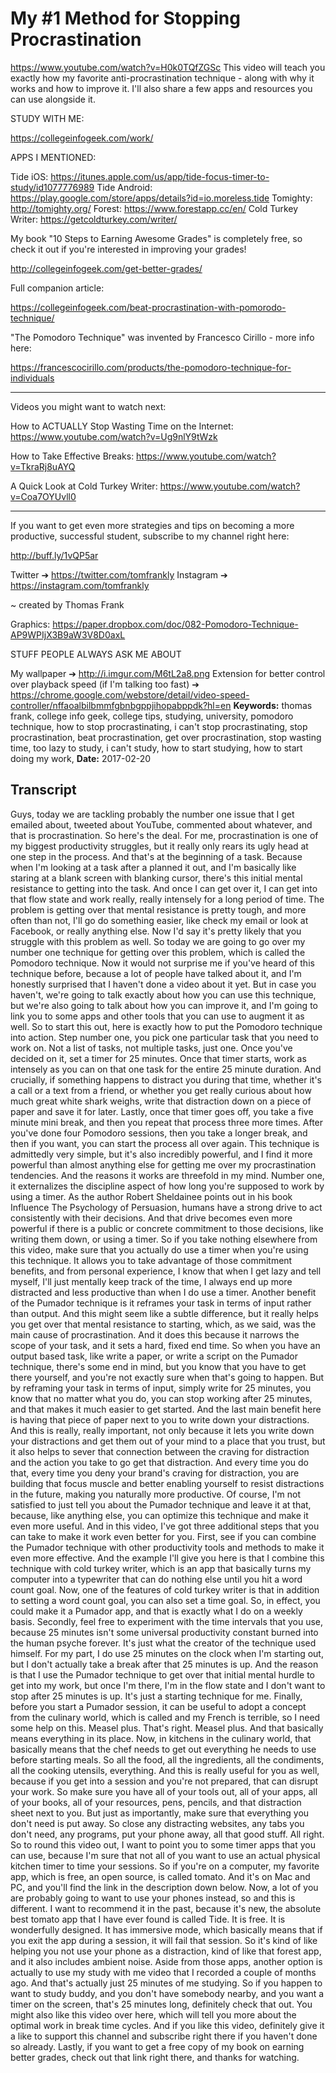 # My #1 Method for Stopping Procrastination
https://www.youtube.com/watch?v=H0k0TQfZGSc
This video will teach you exactly how my favorite anti-procrastination technique - along with why it works and how to improve it. I'll also share a few apps and resources you can use alongside it.

STUDY WITH ME:

https://collegeinfogeek.com/work/

APPS I MENTIONED:

Tide iOS: https://itunes.apple.com/us/app/tide-focus-timer-to-study/id1077776989
Tide Android: https://play.google.com/store/apps/details?id=io.moreless.tide
Tomighty: http://tomighty.org/
Forest: https://www.forestapp.cc/en/
Cold Turkey Writer: https://getcoldturkey.com/writer/

My book "10 Steps to Earning Awesome Grades" is completely free, so check it out if you're interested in improving your grades!

http://collegeinfogeek.com/get-better-grades/

Full companion article:

https://collegeinfogeek.com/beat-procrastination-with-pomorodo-technique/

"The Pomodoro Technique" was invented by Francesco Cirillo - more info here:

https://francescocirillo.com/products/the-pomodoro-technique-for-individuals

----------

Videos you might want to watch next:

How to ACTUALLY Stop Wasting Time on the Internet: https://www.youtube.com/watch?v=Ug9nlY9tWzk

How to Take Effective Breaks: https://www.youtube.com/watch?v=TkraRj8uAYQ

A Quick Look at Cold Turkey Writer: https://www.youtube.com/watch?v=Coa7OYUvll0

----------

If you want to get even more strategies and tips on becoming a more productive, successful student, subscribe to my channel right here:

http://buff.ly/1vQP5ar

Twitter ➔ https://twitter.com/tomfrankly
Instagram ➔ https://instagram.com/tomfrankly

~ created by Thomas Frank

Graphics: https://paper.dropbox.com/doc/082-Pomodoro-Technique-AP9WPIjX3B9aW3V8D0axL

STUFF PEOPLE ALWAYS ASK ME ABOUT

My wallpaper ➔ http://i.imgur.com/M6tL2a8.png
Extension for better control over playback speed (if I'm talking too fast) ➔ https://chrome.google.com/webstore/detail/video-speed-controller/nffaoalbilbmmfgbnbgppjihopabppdk?hl=en
**Keywords:** thomas frank, college info geek, college tips, studying, university, pomodoro technique, how to stop procrastinating, i can't stop procrastinating, stop procrastination, beat procrastination, get over procrastination, stop wasting time, too lazy to study, i can't study, how to start studying, how to start doing my work, 
**Date:** 2017-02-20

## Transcript
 Guys, today we are tackling probably the number one issue that I get emailed about, tweeted about YouTube, commented about whatever, and that is procrastination. So here's the deal. For me, procrastination is one of my biggest productivity struggles, but it really only rears its ugly head at one step in the process. And that's at the beginning of a task. Because when I'm looking at a task after a planned it out, and I'm basically like staring at a blank screen with blanking cursor, there's this initial mental resistance to getting into the task. And once I can get over it, I can get into that flow state and work really, really intensely for a long period of time. The problem is getting over that mental resistance is pretty tough, and more often than not, I'll go do something easier, like check my email or look at Facebook, or really anything else. Now I'd say it's pretty likely that you struggle with this problem as well. So today we are going to go over my number one technique for getting over this problem, which is called the Pomodoro technique. Now it would not surprise me if you've heard of this technique before, because a lot of people have talked about it, and I'm honestly surprised that I haven't done a video about it yet. But in case you haven't, we're going to talk exactly about how you can use this technique, but we're also going to talk about how you can improve it, and I'm going to link you to some apps and other tools that you can use to augment it as well. So to start this out, here is exactly how to put the Pomodoro technique into action. Step number one, you pick one particular task that you need to work on. Not a list of tasks, not multiple tasks, just one. Once you've decided on it, set a timer for 25 minutes. Once that timer starts, work as intensely as you can on that one task for the entire 25 minute duration. And crucially, if something happens to distract you during that time, whether it's a call or a text from a friend, or whether you get really curious about how much great white shark weighs, write that distraction down on a piece of paper and save it for later. Lastly, once that timer goes off, you take a five minute mini break, and then you repeat that process three more times. After you've done four Pomodoro sessions, then you take a longer break, and then if you want, you can start the process all over again. This technique is admittedly very simple, but it's also incredibly powerful, and I find it more powerful than almost anything else for getting me over my procrastination tendencies. And the reasons it works are threefold in my mind. Number one, it externalizes the discipline aspect of how long you're supposed to work by using a timer. As the author Robert Sheldainee points out in his book Influence The Psychology of Persuasion, humans have a strong drive to act consistently with their decisions. And that drive becomes even more powerful if there is a public or concrete commitment to those decisions, like writing them down, or using a timer. So if you take nothing elsewhere from this video, make sure that you actually do use a timer when you're using this technique. It allows you to take advantage of those commitment benefits, and from personal experience, I know that when I get lazy and tell myself, I'll just mentally keep track of the time, I always end up more distracted and less productive than when I do use a timer. Another benefit of the Pumador technique is it reframes your task in terms of input rather than output. And this might seem like a subtle difference, but it really helps you get over that mental resistance to starting, which, as we said, was the main cause of procrastination. And it does this because it narrows the scope of your task, and it sets a hard, fixed end time. So when you have an output based task, like write a paper, or write a script on the Pumador technique, there's some end in mind, but you know that you have to get there yourself, and you're not exactly sure when that's going to happen. But by reframing your task in terms of input, simply write for 25 minutes, you know that no matter what you do, you can stop working after 25 minutes, and that makes it much easier to get started. And the last main benefit here is having that piece of paper next to you to write down your distractions. And this is really, really important, not only because it lets you write down your distractions and get them out of your mind to a place that you trust, but it also helps to sever that connection between the craving for distraction and the action you take to go get that distraction. And every time you do that, every time you deny your brand's craving for distraction, you are building that focus muscle and better enabling yourself to resist distractions in the future, making you naturally more productive. Of course, I'm not satisfied to just tell you about the Pumador technique and leave it at that, because, like anything else, you can optimize this technique and make it even more useful. And in this video, I've got three additional steps that you can take to make it work even better for you. First, see if you can combine the Pumador technique with other productivity tools and methods to make it even more effective. And the example I'll give you here is that I combine this technique with cold turkey writer, which is an app that basically turns my computer into a typewriter that can do nothing else until you hit a word count goal. Now, one of the features of cold turkey writer is that in addition to setting a word count goal, you can also set a time goal. So, in effect, you could make it a Pumador app, and that is exactly what I do on a weekly basis. Secondly, feel free to experiment with the time intervals that you use, because 25 minutes isn't some universal productivity constant burned into the human psyche forever. It's just what the creator of the technique used himself. For my part, I do use 25 minutes on the clock when I'm starting out, but I don't actually take a break after that 25 minutes is up. And the reason is that I use the Pumador technique to get over that initial mental hurdle to get into my work, but once I'm there, I'm in the flow state and I don't want to stop after 25 minutes is up. It's just a starting technique for me. Finally, before you start a Pumador session, it can be useful to adopt a concept from the culinary world, which is called and my French is terrible, so I need some help on this. Measel plus. That's right. Measel plus. And that basically means everything in its place. Now, in kitchens in the culinary world, that basically means that the chef needs to get out everything he needs to use before starting meals. So all the food, all the ingredients, all the condiments, all the cooking utensils, everything. And this is really useful for you as well, because if you get into a session and you're not prepared, that can disrupt your work. So make sure you have all of your tools out, all of your apps, all of your books, all of your resources, pens, pencils, and that distraction sheet next to you. But just as importantly, make sure that everything you don't need is put away. So close any distracting websites, any tabs you don't need, any programs, put your phone away, all that good stuff. All right. So to round this video out, I want to point you to some timer apps that you can use, because I'm sure that not all of you want to use an actual physical kitchen timer to time your sessions. So if you're on a computer, my favorite app, which is free, an open source, is called tomato. And it's on Mac and PC, and you'll find the link in the description down below. Now, a lot of you are probably going to want to use your phones instead, so and this is different. I want to recommend it in the past, because it's new, the absolute best tomato app that I have ever found is called Tide. It is free. It is wonderfully designed. It has immersive mode, which basically means that if you exit the app during a session, it will fail that session. So it's kind of like helping you not use your phone as a distraction, kind of like that forest app, and it also includes ambient noise. Aside from those apps, another option is actually to use my study with me video that I recorded a couple of months ago. And that's actually just 25 minutes of me studying. So if you happen to want to study buddy, and you don't have somebody nearby, and you want a timer on the screen, that's 25 minutes long, definitely check that out. You might also like this video over here, which will tell you more about the optimal work in break time cycles. And if you like this video, definitely give it a like to support this channel and subscribe right there if you haven't done so already. Lastly, if you want to get a free copy of my book on earning better grades, check out that link right there, and thanks for watching.
